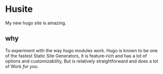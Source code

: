 # Husite

My new hugo site is amazing.

## why

To experiment with the way hugo modules work.
Hugo is known to be one of the fastest Static Site
Generators,
It is feature-rich and has a lot of options and customizability,
But is relatively straightforward and does a lot of
Work _for you_.

